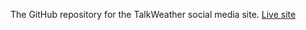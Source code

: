 The GitHub repository for the TalkWeather social media site.
[Live site](https://webd3031-project-talkweather.vercel.app/)